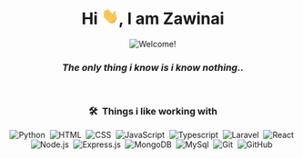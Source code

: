
<div align="center" width="50">

<h1 align="center">Hi <img src="https://raw.githubusercontent.com/ABSphreak/ABSphreak/master/gifs/Hi.gif" width="30px">, I am Zawinai</h1>

</div>

<div align="center" >
  <img src="https://i.imgur.com/oXpKqZU.jpeg" alt="Welcome!" width="300"/>  

  <br/>

  <h3>
    <em>The only thing i know is i know nothing..</em>
  </h3>

  <br/>
</div>


<div align="center">

### 🛠 &nbsp;Things i like working with

![Python](https://img.shields.io/badge/-Python-01051a?style=flat&logo=python)&nbsp;
![HTML](https://img.shields.io/badge/-HTML-01051a?style=flat&logo=HTML5)&nbsp;
![CSS](https://img.shields.io/badge/-CSS-01051a?style=flat&logo=CSS3&logoColor=1572B6)&nbsp;
![JavaScript](https://img.shields.io/badge/-JavaScript-01051a?style=flat&logo=javascript)&nbsp;
![Typescript](https://img.shields.io/badge/TypeScript-01051a?style=01051a?style=flat&logo=typescript)&nbsp;
![Laravel](https://img.shields.io/badge/Laravel-01051a?style=flat&logo=Laravel)&nbsp;
![React](https://img.shields.io/badge/-React-01051a?style=flat&logo=react)&nbsp;
![Node.js](https://img.shields.io/badge/-Node.js-01051a?style=flat&logo=node.js)&nbsp;
![Express.js](https://img.shields.io/badge/Express.js-000000?style=01051a?style=flat&logo=express)&nbsp;
![MongoDB](https://img.shields.io/badge/MongoDB-01051a?style=flat&logo=mongodb)&nbsp;
![MySql](https://img.shields.io/badge/MySQL-01051a?style=flat&logo=mysql)&nbsp;
![Git](https://img.shields.io/badge/-Git-01051a?style=flat&logo=git)&nbsp;
![GitHub](https://img.shields.io/badge/-GitHub-01051a?style=flat&logo=github)&nbsp;

</div>
